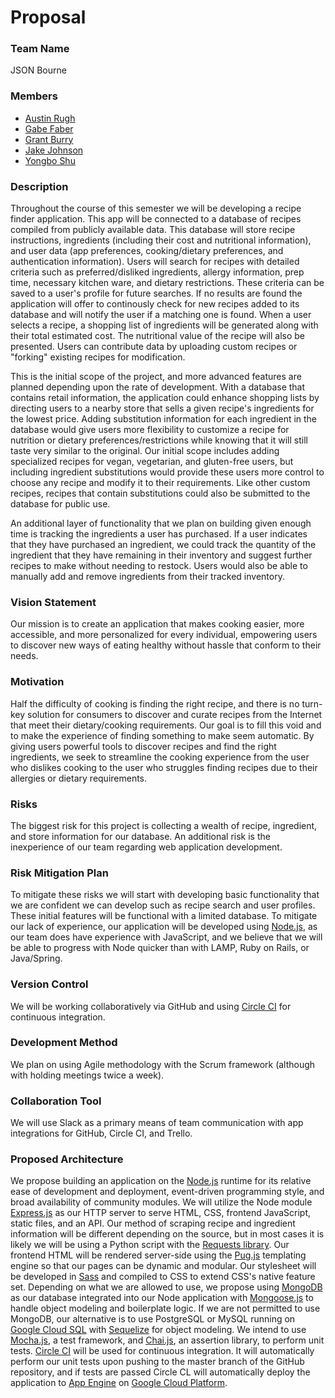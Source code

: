 # Proposal

### Team Name
JSON Bourne

### Members
- [Austin Rugh](https://github.com/arugh21)
- [Gabe Faber](https://github.com/gabefaber)
- [Grant Burry](https://github.com/Burry)
- [Jake Johnson](https://github.com/jjohnson5253)
- [Yongbo Shu](https://github.com/yosh3289)

### Description
Throughout the course of this semester we will be developing a recipe finder application. This app will be connected to a database of recipes compiled from publicly available data. This database will store recipe instructions, ingredients (including their cost and nutritional information), and user data (app preferences, cooking/dietary preferences, and authentication information). Users will search for recipes with detailed criteria such as preferred/disliked ingredients, allergy information, prep time, necessary kitchen ware, and dietary restrictions. These criteria can be saved to a user's profile for future searches. If no results are found the application will offer to continously check for new recipes added to its database and will notify the user if a matching one is found. When a user selects a recipe, a shopping list of ingredients will be generated along with their total estimated cost. The nutritional value of the recipe will also be presented. Users can contribute data by uploading custom recipes or "forking" existing recipes for modification.

This is the initial scope of the project, and more advanced features are planned depending upon the rate of development. With a database that contains retail information, the application could enhance shopping lists by directing users to a nearby store that sells a given recipe's ingredients for the lowest price. Adding substitution information for each ingredient in the database would give users more flexibility to customize a recipe for nutrition or dietary preferences/restrictions while knowing that it will still taste very similar to the original. Our initial scope includes adding specialized recipes for vegan, vegetarian, and gluten-free users, but including ingredient substitutions would provide these users more control to choose any recipe and modify it to their requirements. Like other custom recipes, recipes that contain substitutions could also be submitted to the database for public use.

An additional layer of functionality that we plan on building given enough time is tracking the ingredients a user has purchased. If a user indicates that they have purchased an ingredient, we could track the quantity of the ingredient that they have remaining in their inventory and suggest further recipes to make without needing to restock. Users would also be able to manually add and remove ingredients from their tracked inventory.

### Vision Statement
Our mission is to create an application that makes cooking easier, more accessible, and more personalized for every individual, empowering users to discover new ways of eating healthy without hassle that conform to their needs.

### Motivation
Half the difficulty of cooking is finding the right recipe, and there is no turn-key solution for consumers to discover and curate recipes from the Internet that meet their dietary/cooking requirements. Our goal is to fill this void and to make the experience of finding something to make seem automatic. By giving users powerful tools to discover recipes and find the right ingredients, we seek to streamline the cooking experience from the user who dislikes cooking to the user who struggles finding recipes due to their allergies or dietary requirements.

### Risks
The biggest risk for this project is collecting a wealth of recipe, ingredient, and store information for our database. An additional risk is the inexperience of our team regarding web application development.

### Risk Mitigation Plan
To mitigate these risks we will start with developing basic functionality that we are confident we can develop such as recipe search and user profiles. These initial features will be functional with a limited database. To mitigate our lack of experience, our application will be developed using [Node.js](https://nodejs.org/en), as our team does have experience with JavaScript, and we believe that we will be able to progress with Node quicker than with LAMP, Ruby on Rails, or Java/Spring.

### Version Control
We will be working collaboratively via GitHub and using [Circle CI](https://circleci.com) for continuous integration.

### Development Method
We plan on using Agile methodology with the Scrum framework (although with holding meetings twice a week).

### Collaboration Tool
We will use Slack as a primary means of team communication with app integrations for GitHub, Circle CI, and Trello.

### Proposed Architecture
We propose building an application on the [Node.js](https://nodejs.org/en) runtime for its relative ease of development and deployment, event-driven programming style, and broad availability of community modules. We will utilize the Node module [Express.js](https://expressjs.com) as our HTTP server to serve HTML, CSS, frontend JavaScript, static files, and an API. Our method of scraping recipe and ingredient information will be different depending on the source, but in most cases it is likely we will be using a Python script with the [Requests library](http://docs.python-requests.org/en/master/). Our frontend HTML will be rendered server-side using the [Pug.js](https://pugjs.org) templating engine so that our pages can be dynamic and modular. Our stylesheet will be developed in [Sass](http://sass-lang.com) and compiled to CSS to extend CSS's native feature set. Depending on what we are allowed to use, we propose using [MongoDB](https://www.mongodb.com) as our database integrated into our Node application with [Mongoose.js](http://mongoosejs.com) to handle object modeling and boilerplate logic. If we are not permitted to use MongoDB, our alternative is to use PostgreSQL or MySQL running on [Google Cloud SQL](https://cloud.google.com/sql) with [Sequelize](http://docs.sequelizejs.com) for object modeling. We intend to use [Mocha.js](https://mochajs.org/), a test framework, and [Chai.js](http://chaijs.com), an assertion library, to perform unit tests. [Circle CI](https://circleci.com) will be used for continuous integration. It will automatically perform our unit tests upon pushing to the master branch of the GitHub repository, and if tests are passed Circle CL will automatically deploy the application to [App Engine](https://cloud.google.com/appengine) on [Google Cloud Platform](https://cloud.google.com/).
